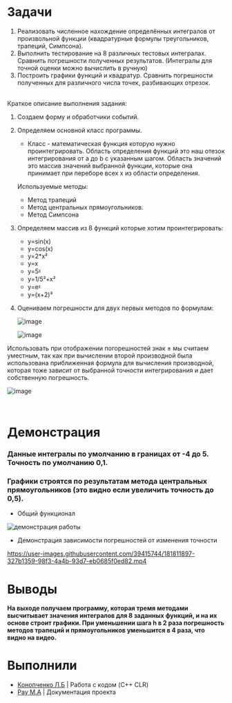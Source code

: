 # Задачи


1. Реализовать численное нахождение определённых интегралов от произвольной функции (квадратурные формулы треугольников, трапеций, Симпсона).
2. Выполнить тестирование на 8 различных тестовых интегралах. Сравнить погрешности полученных результатов. (Интегралы для точной оценки можно вычислить в ручную) 
3. Построить графики функций и квадратур. Сравнить погрешности полученных для различного числа точек, разбивающих отрезок.  
 
 
 Краткое описание выполнения задания:
1. Создаем форму и обработчики событий.
2.	Определяем основной класс программы.
	* Класс - математическая функция которую нужно проинтегрировать. 
	Область определения функций это наш отезок интегрирования от a до b с указанным шагом.
	Область значений это массив значений выбранной функции, которые она принимает при переборе всех x из области определения.
	
	Используемые методы:
	
	*	Метод трапеций
	*	Метод центральных прямоугольников.
	*	Метод Симпсона
	
3.	Определяем массив из 8 функций которые хотим проинтегрировать: 

	*	y=sin(x)    									
	*	y=cos(x)  									
	*	y=2*x²									
	*	y=x                                                       
	*	y=5ᵡ                                                      
	*	y=1/5²+x²                                                 
	*	y=eᵡ                                                      
	*	y=(x+2)³

4.	Оцениваем погрешности для двух первых методов по формулам:
	
	![image](https://user-images.githubusercontent.com/39415744/181807716-fc73b547-ccd8-436b-942a-b9b0a437d9d9.png)
	
	![image](https://user-images.githubusercontent.com/39415744/181807945-b301776e-25e6-4ef9-a203-8982ec287702.png)

Использовать при отображении погорешностей знак ± мы считаем уместным, так как при вычислении второй производной была использована приближенная формула для вычисления производной, которая тоже зависит от выбранной точности интегрирования и дает собственную погрешность.

![image](https://user-images.githubusercontent.com/39415744/181814642-e9ab1179-363d-4134-96f2-2eca8298d9b7.png)

	
 
# Демонстрация
### Данные интегралы по умолчанию в границах от -4 до 5. Точность по умолчанию 0,1. 
### Графики строятся по результатам метода центральных прямоугольников (это видно если увеличить точность до 0,5).

* Общий функционал

![демонстрация работы](https://user-images.githubusercontent.com/39415744/181803964-fd7d49ba-26d5-4ded-81c6-c9218dc85438.gif)

* Демонстрация зависимости погрешностей от изменения точности

https://user-images.githubusercontent.com/39415744/181811897-327b1359-98f3-4a4b-93d7-eb0685f0ed82.mp4

# Выводы
**На выходе получаем программу, которая тремя методами высчитывает значения интегралов для 8 заданных функций, и на их основе строит графики.
 При уменьшении шага h в 2 раза погрешность методов трапеций и прямоугольников уменьшится в 4 раза, что видно на видео.**

# Выполнили

   * [Конопченко Л.Б](https://github.com/leonrew) | Работа с кодом (C++ CLR)
   * [Рау М.А](https://github.com/R3MSKy) | Документация проекта
  





